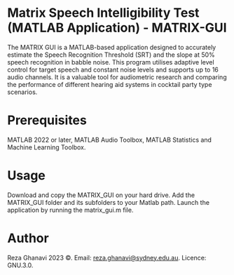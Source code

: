 # Matrix Speech Intelligibility Test (MATLAB Application) - MATRIX-GUI 

The MATRIX GUI is a MATLAB-based application designed to accurately estimate the Speech Recognition Threshold (SRT)
and the slope at 50% speech recognition in babble noise.
This program utilises adaptive level control for target speech and constant noise levels and supports up to 16 audio channels.
It is a valuable tool for audiometric research and comparing the performance of different hearing aid systems in cocktail party type scenarios.

# Prerequisites

MATLAB 2022 or later, MATLAB Audio Toolbox, MATLAB Statistics and Machine Learning Toolbox.

# Usage

Download and copy the MATRIX_GUI on your hard drive. Add the MATRIX_GUI folder and its subfolders to your Matlab path.
Launch the application by running the matrix_gui.m file.

# Author
Reza Ghanavi 2023 ©.
Email: reza.ghanavi@sydney.edu.au.
Licence: GNU.3.0.





